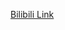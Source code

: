 [Bilibili Link](https://www.bilibili.com/video/BV18UFeeMEz3/?spm_id_from=333.1007.tianma.1-3-3.click&vd_source=c801aa3fac0e6e97b0df71f74a8b25bd&__readwiseLocation=)